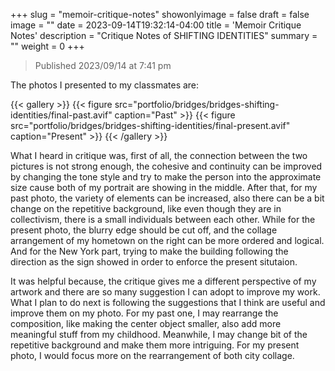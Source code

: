 +++
slug = "memoir-critique-notes"
showonlyimage = false
draft = false
image = ""
date = 2023-09-14T19:32:14-04:00
title = 'Memoir Critique Notes'
description = "Critique Notes of SHIFTING IDENTITIES"
summary = ""
weight = 0
+++

> Published 2023/09/14 at 7:41 pm

The photos I presented to my classmates are:

{{< gallery >}}
  {{< figure src="portfolio/bridges/bridges-shifting-identities/final-past.avif" caption="Past" >}}
  {{< figure src="portfolio/bridges/bridges-shifting-identities/final-present.avif" caption="Present" >}}
{{< /gallery >}}

What I heard in critique was, first of all, the connection between the two pictures is not strong enough, the cohesive and continuity can be improved by changing the tone style and try to make the person into the approximate size cause both of my portrait are showing in the middle. After that, for my past photo, the variety of elements can be increased, also there can be a bit change on the repetitive  background, like even though they are in collectivism, there is a small individuals between each other. While for the present photo, the blurry edge should be cut off, and the collage arrangement of my hometown on the right can be more ordered and logical. And for the New York part, trying to make the building following the direction as the sign showed in order to enforce the present situtaion.

It was helpful because, the critique gives me a different perspective of my artwork and there are so many suggestion I can adopt to improve my work. What I plan to do next is following the suggestions that I think are useful and improve them on my photo. For my past one, I may rearrange the composition, like making the center object smaller, also add more meaningful stuff from my childhood. Meanwhile, I may change bit of the repetitive background and make them more intriguing. For my present photo, I would focus more on the rearrangement of both city collage.